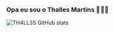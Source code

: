 ### Opa eu sou o Thalles Martins 🙇 🙋‍♂️ 

![TH4LL3S GitHub stats](https://github-readme-stats.vercel.app/api?username=TH4LL3S&show_icons=true&theme=radical)
